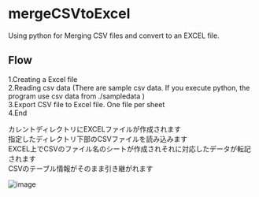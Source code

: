# mergeCSVtoExcel
Using python for Merging CSV files and convert to an EXCEL file.  

## Flow

1.Creating a Excel file  
2.Reading csv data (There are sample csv data. If you execute python, the program use csv data from ./sampledata )  
3.Export CSV file to Excel file. One file per sheet  
4.End  


カレントディレクトリにEXCELファイルが作成されます  
指定したディレクトリ下部のCSVファイルを読み込みます  
EXCEL上でCSVのファイル名のシートが作成されそれに対応したデータが転記されます  
CSVのテーブル情報がそのまま引き継がれます 



![image](https://user-images.githubusercontent.com/55520463/208053773-a80c9ae8-0dca-4644-98b1-13cb64065609.png)


